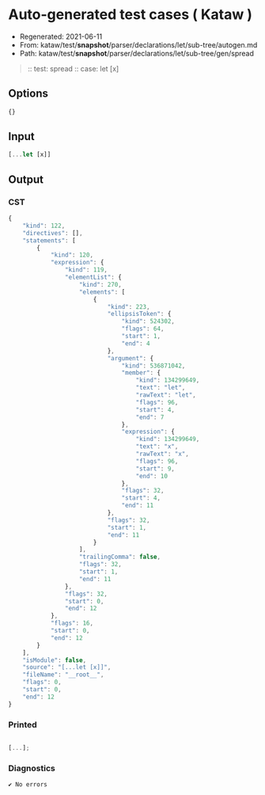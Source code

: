 # Auto-generated test cases ( Kataw )
- Regenerated: 2021-06-11
- From: kataw/test/__snapshot__/parser/declarations/let/sub-tree/autogen.md
- Path: kataw/test/__snapshot__/parser/declarations/let/sub-tree/gen/spread
> :: test: spread
> :: case: let [x]
## Options

`````js
{}
`````
## Input

`````js
[...let [x]]
`````
## Output

### CST

```javascript
{
    "kind": 122,
    "directives": [],
    "statements": [
        {
            "kind": 120,
            "expression": {
                "kind": 119,
                "elementList": {
                    "kind": 270,
                    "elements": [
                        {
                            "kind": 223,
                            "ellipsisToken": {
                                "kind": 524302,
                                "flags": 64,
                                "start": 1,
                                "end": 4
                            },
                            "argument": {
                                "kind": 536871042,
                                "member": {
                                    "kind": 134299649,
                                    "text": "let",
                                    "rawText": "let",
                                    "flags": 96,
                                    "start": 4,
                                    "end": 7
                                },
                                "expression": {
                                    "kind": 134299649,
                                    "text": "x",
                                    "rawText": "x",
                                    "flags": 96,
                                    "start": 9,
                                    "end": 10
                                },
                                "flags": 32,
                                "start": 4,
                                "end": 11
                            },
                            "flags": 32,
                            "start": 1,
                            "end": 11
                        }
                    ],
                    "trailingComma": false,
                    "flags": 32,
                    "start": 1,
                    "end": 11
                },
                "flags": 32,
                "start": 0,
                "end": 12
            },
            "flags": 16,
            "start": 0,
            "end": 12
        }
    ],
    "isModule": false,
    "source": "[...let [x]]",
    "fileName": "__root__",
    "flags": 0,
    "start": 0,
    "end": 12
}
```

### Printed

```javascript

[...];
```

### Diagnostics

```javascript
✔ No errors
```

